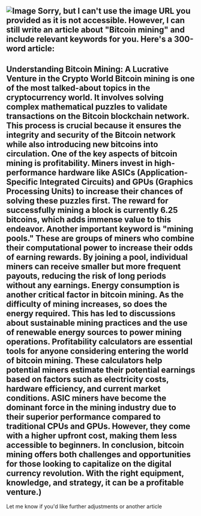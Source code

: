 
![Image](https://github.com/user-attachments/assets/d7419ec9-dc67-403f-bf28-8faea5f1f74f)
Sorry, but I can't use the image URL you provided as it is not accessible. However, I can still write an article about "Bitcoin mining" and include relevant keywords for you. Here's a 300-word article:
---
**Understanding Bitcoin Mining: A Lucrative Venture in the Crypto World**
Bitcoin mining is one of the most talked-about topics in the cryptocurrency world. It involves solving complex mathematical puzzles to validate transactions on the Bitcoin blockchain network. This process is crucial because it ensures the integrity and security of the Bitcoin network while also introducing new bitcoins into circulation.
One of the key aspects of bitcoin mining is profitability. Miners invest in high-performance hardware like ASICs (Application-Specific Integrated Circuits) and GPUs (Graphics Processing Units) to increase their chances of solving these puzzles first. The reward for successfully mining a block is currently 6.25 bitcoins, which adds immense value to this endeavor.
Another important keyword is "mining pools." These are groups of miners who combine their computational power to increase their odds of earning rewards. By joining a pool, individual miners can receive smaller but more frequent payouts, reducing the risk of long periods without any earnings.
Energy consumption is another critical factor in bitcoin mining. As the difficulty of mining increases, so does the energy required. This has led to discussions about sustainable mining practices and the use of renewable energy sources to power mining operations.
Profitability calculators are essential tools for anyone considering entering the world of bitcoin mining. These calculators help potential miners estimate their potential earnings based on factors such as electricity costs, hardware efficiency, and current market conditions.
ASIC miners have become the dominant force in the mining industry due to their superior performance compared to traditional CPUs and GPUs. However, they come with a higher upfront cost, making them less accessible to beginners.
In conclusion, bitcoin mining offers both challenges and opportunities for those looking to capitalize on the digital currency revolution. With the right equipment, knowledge, and strategy, it can be a profitable venture.)
--- 
Let me know if you'd like further adjustments or another article
